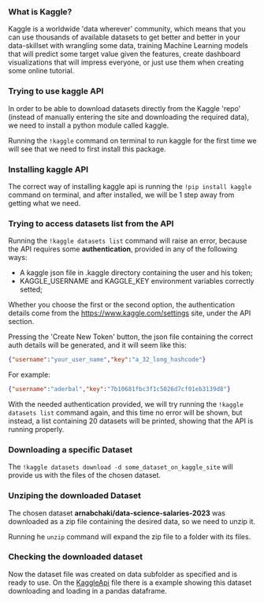 ### What is Kaggle?

Kaggle is a worldwide 'data wherever' community, which means that you can use thousands of available datasets to get better and better in your data-skillset with wrangling some data, training Machine Learning models that will predict some target value given the features, create dashboard visualizations that will impress everyone, or just use them when creating some online tutorial.

### Trying to use kaggle API

In order to be able to download datasets directly from the Kaggle 'repo' (instead of manually entering the site and downloading the required data), we need to install a python module called kaggle.

Running the `!kaggle` command on terminal to run kaggle for the first time we will see that we need to first install this package.

### Installing kaggle API

The correct way of installing kaggle api is running the `!pip install kaggle` command on terminal, and after installed, we will be 1 step away from getting what we need.

### Trying to access datasets list from the API

Running the `!kaggle datasets list` command will raise an error, because the API requires some **authentication**, provided in any of the following ways:
  - A kaggle json file in .kaggle directory containing the user and his token;
  - KAGGLE_USERNAME and KAGGLE_KEY environment variables correctly setted;

Whether you choose the first or the second option, the authentication details come from the https://www.kaggle.com/settings site, under the API section.

Pressing the 'Create New Token' button, the json file containing the correct auth details will be generated, and it will seem like this:
```json
{"username":"your_user_name","key":"a_32_long_hashcode"}
```
For example:
```json
{"username":"aderbal","key":"7b10681fbc3f1c5026d7cf01eb3139d8"}
```

With the needed authentication provided, we will try running the `!kaggle datasets list` command again, and this time no error will be shown, but instead, a list containing 20 datasets will be printed, showing that the API is running properly. 

### Downloading a specific Dataset

The `!kaggle datasets download -d some_dataset_on_kaggle_site` will provide us with the files of the chosen dataset.

### Unziping the downloaded Dataset

The chosen dataset **arnabchaki/data-science-salaries-2023** was downloaded as a zip file containing the desired data, so we need to unzip it.

Running he `unzip` command will expand the zip file to a folder with its files.

### Checking the downloaded dataset

Now the dataset file was created on data subfolder as specified and is ready to use. On the [KaggleApi](KaggleApi.ipynb) file there is a example showing this dataset downloading and loading in a pandas dataframe.
